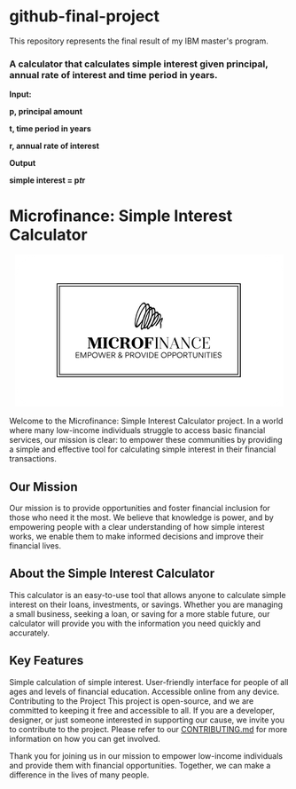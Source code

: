 # github-final-project
This repository represents the final result of my IBM master's program.

### A calculator that calculates simple interest given principal, annual rate of interest and time period in years.

**Input:**

  **p, principal amount**
  
  **t, time period in years**
  
  **r, annual rate of interest**
  
**Output**

  **simple interest = p*t*r**

# Microfinance: Simple Interest Calculator


 <div style="text-align:center">
    <img src="Resources/Microfinances_Logo-transformed (2).png" alt="Texto alternativo de la imagen">
</div>


Welcome to the Microfinance: Simple Interest Calculator project. In a world where many low-income individuals struggle to access basic financial services, our mission is clear: to empower these communities by providing a simple and effective tool for calculating simple interest in their financial transactions.

## Our Mission
Our mission is to provide opportunities and foster financial inclusion for those who need it the most. We believe that knowledge is power, and by empowering people with a clear understanding of how simple interest works, we enable them to make informed decisions and improve their financial lives.

## About the Simple Interest Calculator
This calculator is an easy-to-use tool that allows anyone to calculate simple interest on their loans, investments, or savings. Whether you are managing a small business, seeking a loan, or saving for a more stable future, our calculator will provide you with the information you need quickly and accurately.

## Key Features
Simple calculation of simple interest.
User-friendly interface for people of all ages and levels of financial education.
Accessible online from any device.
Contributing to the Project
This project is open-source, and we are committed to keeping it free and accessible to all. If you are a developer, designer, or just someone interested in supporting our cause, we invite you to contribute to the project. Please refer to our [CONTRIBUTING.md](CONTRIBUTING.md)
 for more information on how you can get involved.

Thank you for joining us in our mission to empower low-income individuals and provide them with financial opportunities. Together, we can make a difference in the lives of many people.


